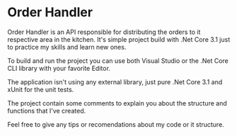 # Order Handler

Order Handler is an API responsible for distributing the orders to it respective area in the kitchen. It's simple project build with .Net Core 3.1 just to practice my skills and learn new ones.

To build and run the project you can use both Visual Studio or the .Net Core CLI library with your favorite Editor.

The application isn't using any external library, just pure .Net Core 3.1 and xUnit for the unit tests.

The project contain some comments to explain you about the structure and functions that I've created.

Feel free to give any tips or recomendations about my code or it structure.
